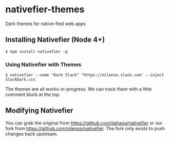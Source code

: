 # nativefier-themes
Dark themes for native-fied web apps

## Installing Nativefier (Node 4+)

```
$ npm install nativefier -g
```

### Using Nativefier with Themes

```
$ nativefier --name "Dark Slack" "https://nilenso.slack.com" --inject SlackDark.css
```

The themes are all works-in-progress. We can track them with a little comment blurb at the top.

## Modifying Nativefier

You can grab the original from https://github.com/jiahaog/nativefier or our fork from https://github.com/nilenso/nativefier. The fork only exists to push changes back upstream.